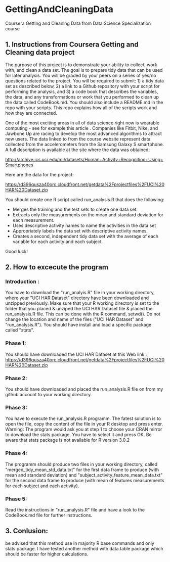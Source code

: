 GettingAndCleaningData
======================

Coursera Getting and Cleaning Data from Data Science Specialization course

## 1. Instructions from Coursera Getting and Cleaning data project

The purpose of this project is to demonstrate your ability to collect, work with, and clean a data set. The goal is to prepare tidy data that can be used for later analysis. You will be graded by your peers on a series of yes/no questions related to the project. You will be required to submit: 1) a tidy data set as described below, 2) a link to a Github repository with your script for performing the analysis, and 3) a code book that describes the variables, the data, and any transformations or work that you performed to clean up the data called CodeBook.md. You should also include a README.md in the repo with your scripts. This repo explains how all of the scripts work and how they are connected.  

One of the most exciting areas in all of data science right now is wearable computing - see for example this article . Companies like Fitbit, Nike, and Jawbone Up are racing to develop the most advanced algorithms to attract new users. The data linked to from the course website represent data collected from the accelerometers from the Samsung Galaxy S smartphone. A full description is available at the site where the data was obtained: 

http://archive.ics.uci.edu/ml/datasets/Human+Activity+Recognition+Using+Smartphones 

Here are the data for the project: 

https://d396qusza40orc.cloudfront.net/getdata%2Fprojectfiles%2FUCI%20HAR%20Dataset.zip 

You should create one R script called run_analysis.R that does the following:

* Merges the training and the test sets to create one data set.
* Extracts only the measurements on the mean and standard deviation for each measurement. 
* Uses descriptive activity names to name the activities in the data set
* Appropriately labels the data set with descriptive activity names. 
* Creates a second, independent tidy data set with the average of each variable for each activity and each subject. 

Good luck!

## 2. How to excecute the program

### Introduction : 

You have to download the "run_analyis.R" file in your working directory, where your "UCI HAR Dataset" directory have been downloaded and unzipped previously. Make sure that your R working directory is set to the folder that you placed & unziped the UCI HAR Dataset file & placed the run_analysis.R file. This can be done with the R command, setwd(). Do not change the location and name of the files ("UCI HAR Dataset" and "run_analysis.R"). You should have install and load a specific package called "stats".

### Phase 1: 

You should have downloaded the UCI HAR Dataset at this Web link : https://d396qusza40orc.cloudfront.net/getdata%2Fprojectfiles%2FUCI%20HAR%20Dataset.zip

### Phase 2: 

You should have downloaded and placed the run_analysis.R file on from my github account to your working directory.

### Phase 3: 

You have to execute the run_analysis.R programm. The fatest solution is to open the file, copy the content of the file in your R desktop and press enter. Warning: The program would ask you at step 1 to choose your CRAN mirror to download the stats package. You have to select it and press OK. Be aware that stats package is not available for R version 3.0.2

### Phase 4: 

The programm should produce two files in your working directory, called "merged_tidy_mean_std_data.txt" for the first data frame to produce (with mean and standard deviation) and "subject_activity_feature_mean_data.txt" for the second data frame to produce (with mean of features measurements for each subject and each activity).

### Phase 5: 

Read the instructions in "run_analysis.R" file and have a look to the CodeBook.md file for further instructions.

## 3. Conlusion: 

be advised that this method use in majority R base commands and only stats package. I have tested another method with data.table package which should be faster for higher calculations.

